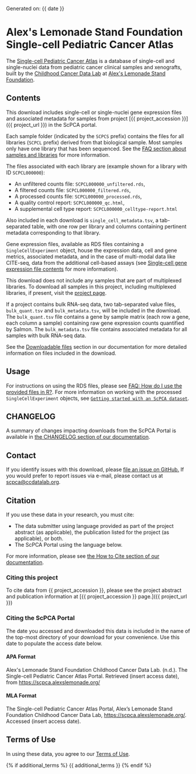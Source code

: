 Generated on: {{ date }}

# Alex's Lemonade Stand Foundation Single-cell Pediatric Cancer Atlas

The [Single-cell Pediatric Cancer Atlas](https://scpca.alexslemonade.org) is a database of single-cell and single-nuclei data from pediatric cancer clinical samples and xenografts, built by the [Childhood Cancer Data Lab](https://www.ccdatalab.org/) at [Alex's Lemonade Stand Foundation](https://www.alexslemonade.org/).

## Contents

This download includes single-cell or single-nuclei gene expression files and associated metadata for samples from project [{{ project_accession }}]({{ project_url }}) in the ScPCA portal.

Each sample folder (indicated by the `SCPCS` prefix) contains the files for all libraries (`SCPCL` prefix) derived from that biological sample.
Most samples only have one library that has been sequenced.
See the [FAQ section about samples and libraries](https://scpca.readthedocs.io/en/stable/faq.html#what-is-the-difference-between-samples-and-libraries) for more information.

The files associated with each library are (example shown for a library with ID `SCPCL000000`):
- An unfiltered counts file: `SCPCL000000_unfiltered.rds`,
- A filtered counts file: `SCPCL000000_filtered.rds`,
- A processed counts file: `SCPCL000000_processed.rds`,
- A quality control report: `SCPCL000000_qc.html`,
- A supplemental cell type report: `SCPCL000000_celltype-report.html`

Also included in each download is `single_cell_metadata.tsv`, a tab-separated table, with one row per library and columns containing pertinent metadata corresponding to that library.

Gene expression files, available as RDS files containing a `SingleCellExperiment` object, house the expression data, cell and gene metrics, associated metadata, and in the case of multi-modal data like CITE-seq, data from the additional cell-based assays (see [Single-cell gene expression file contents](https://scpca.readthedocs.io/en/stable/sce_file_contents.html) for more information).

This download does not include any samples that are part of multiplexed libraries.
To download all samples in this project, including multiplexed libraries, if present, visit the [project page]({{project_url}}).

If a project contains bulk RNA-seq data, two tab-separated value files, `bulk_quant.tsv` and `bulk_metadata.tsv`, will be included in the download.
The `bulk_quant.tsv` file contains a gene by sample matrix (each row a gene, each column a sample) containing raw gene expression counts quantified by Salmon.
The `bulk_metadata.tsv` file contains associated metadata for all samples with bulk RNA-seq data.

See the [Downloadable files](https://scpca.readthedocs.io/en/stable/download_files.html) section in our documentation for more detailed information on files included in the download.

## Usage

For instructions on using the RDS files, please see [FAQ: How do I use the provided files in R?](https://scpca.readthedocs.io/en/stable/faq.html#how-do-i-use-the-provided-rds-files-in-r).
For more information on working with the processed `SingleCellExperiment` objects, see [`Getting started with an ScPCA dataset`](https://scpca.readthedocs.io/en/stable/getting_started.html).

## CHANGELOG

A summary of changes impacting downloads from the ScPCA Portal is available in [the CHANGELOG section of our documentation](https://scpca.readthedocs.io/en/stable/CHANGELOG.html).

## Contact

If you identify issues with this download, please [file an issue on GitHub.](https://github.com/AlexsLemonade/scpca-portal/issues/new) If you would prefer to report issues via e-mail, please contact us at [scpca@ccdatalab.org](mailto:scpca@ccdatalab.org).

## Citation

If you use these data in your research, you must cite:

- The data submitter using language provided as part of the project abstract (as applicable), the publication listed for the project (as applicable), or both.
- The ScPCA Portal using the language below.

For more information, please see [the How to Cite section of our documentation](https://scpca.readthedocs.io/en/stable/citation.html).

### Citing this project

To cite data from {{ project_accession }}, please see the project abstract and publication information at [{{ project_accession }} page.]({{ project_url }})

### Citing the ScPCA Portal

The date you accessed and downloaded this data is included in the name of the top-most directory of your download for your convenience.
Use this date to populate the access date below.

#### APA Format

Alex's Lemonade Stand Foundation Childhood Cancer Data Lab. (n.d.). The Single-cell Pediatric Cancer Atlas Portal. Retrieved (insert access date), from https://scpca.alexslemonade.org/

#### MLA Format

The Single-cell Pediatric Cancer Atlas Portal, Alex’s Lemonade Stand Foundation Childhood Cancer Data Lab, https://scpca.alexslemonade.org/. Accessed (insert access date).


## Terms of Use

In using these data, you agree to our [Terms of Use](https://scpca.alexslemonade.org/terms-of-use).

{% if additional_terms %}
{{ additional_terms }}
{% endif %}
